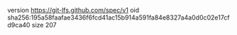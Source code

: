 version https://git-lfs.github.com/spec/v1
oid sha256:195a58faafae3436f6fcd41ac15b914a591fa84e8327a4a0d0c02e17cfd9ca40
size 207
